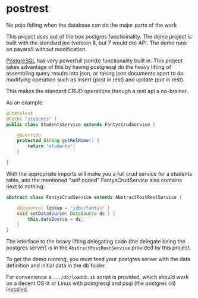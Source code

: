 # postrest
No pojo fidling when the database can do the major parts of the work

This project uses out of the box postgres functioinality. The demo project is built with the standard jee (version 8, but 7 would do) API.
The demo runs on payara5 without modification.

[PostgreSQL](https://www.postgresql.org/) has very powerfull json(b) functionality
built in. This project takes advantage of this by having postgresql do the heavy lifting
of assembling query results into json, or taking json documents apart to do modifying operation such as insert (post in rest) and update (put in rest).

This makes the standard CRUD operations through a rest api a no-brainer.

As an example:

```java
@Stateless
@Path( "students" )
public class StudentsService extends FantysCrudService {

    @Override
    protected String getRelName() {
        return "students";
    }

}
```

With the appropriate imports will make you a full crud service for a students table,
and the mentioned "self coded" FantysCrudService also contains next to nothing:

```java
abstract class FantysCrudService extends AbstractPostRestService {

    @Resource( lookup = "jdbc/fantys" )
    void setDataSource( DataSource ds ) {
        this.dataSource = ds;
    }
}
```

The interface to the heavy lifting delegating code (the delegate being the postgres server)
is in the `AbstractPostRestService` provided by this project.


To get the demo running, you must feed your postgres server with the data definition and initial data in the db folder.

For convenience a `.../db/loaddb.sh` script is provided, which should work on a decent OS-X or Linux with postgresql and psql (the postgres cli) installed.

